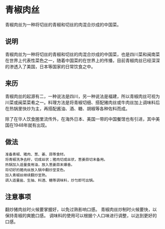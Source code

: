 青椒肉丝
===

青椒肉丝为一种将切丝的青椒和切丝的肉混合炒成的中国菜。

## 说明

青椒肉丝为一种将切丝的青椒和切丝的肉混合炒成的中国菜，也是四川菜和闽南菜在世界上代表性菜色之一，随着中国菜的在世界上的传播，目前青椒肉丝已经深深的渗透入了美国，日本等国家的日常饮食之中。

## 来历

青椒肉丝的起源有二，一种说法是四川，另一种说法是福建，所以青椒肉丝可视为川菜或闽菜菜肴之一。料理方法是将青椒切细、搭配猪肉丝或牛肉丝加上调味料后在热锅里快炒为主，再搭配酱油、酒、糖、胡椒等各种佐料而成。

除了在华人饮食圈里流传外，在海外日本、美国一带的中国餐馆也有引进，其中美国在1948年就有出现。

## 做法

```shell
准备青椒、猪肉、葱、姜、蒜等食材。
将青椒洗净去籽，切成丝状；猪肉切成丝状，葱姜蒜切末备用。
热锅加入适量食用油，放入葱姜蒜末爆香。
将切好的猪肉丝放入锅中翻炒至变色。
加入青椒丝继续翻炒至熟。
调入适量盐、生抽、料酒、糖等调味料，炒匀即可出锅。
```

## 注意事项
翻炒猪肉丝时火候要掌握好，以免过熟影响口感。
青椒肉丝炒制时火候要快，以保持青椒的爽脆口感。
调味料的使用可以根据个人口味进行调整，以达到更好的口感。